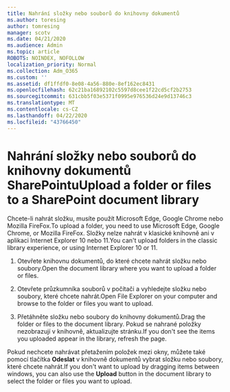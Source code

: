 ```yaml
---
title: Nahrání složky nebo souborů do knihovny dokumentů
ms.author: toresing
author: tomresing
manager: scotv
ms.date: 04/21/2020
ms.audience: Admin
ms.topic: article
ROBOTS: NOINDEX, NOFOLLOW
localization_priority: Normal
ms.collection: Adm_O365
ms.custom: ''
ms.assetid: df1ffdf0-8e08-4a56-880e-8ef162ec8431
ms.openlocfilehash: 62c21ba16892102c5597d8cee1f22cd5cf2b2753
ms.sourcegitcommit: 631cbb5f03e5371f0995e976536d24e9d13746c3
ms.translationtype: MT
ms.contentlocale: cs-CZ
ms.lasthandoff: 04/22/2020
ms.locfileid: "43766450"
---
```

# <a name="upload-a-folder-or-files-to-a-sharepoint-document-library"></a><span data-ttu-id="607aa-102">Nahrání složky nebo souborů do knihovny dokumentů SharePointu</span><span class="sxs-lookup"><span data-stu-id="607aa-102">Upload a folder or files to a SharePoint document library</span></span>

<span data-ttu-id="607aa-103">Chcete-li nahrát složku, musíte použít Microsoft Edge, Google Chrome nebo Mozilla FireFox.</span><span class="sxs-lookup"><span data-stu-id="607aa-103">To upload a folder, you need to use Microsoft Edge, Google Chrome, or Mozilla FireFox.</span></span> <span data-ttu-id="607aa-104">Složky nelze nahrát v klasické knihovně ani v aplikaci Internet Explorer 10 nebo 11.</span><span class="sxs-lookup"><span data-stu-id="607aa-104">You can't upload folders in the classic library experience, or using Internet Explorer 10 or 11.</span></span>
  
1. <span data-ttu-id="607aa-105">Otevřete knihovnu dokumentů, do které chcete nahrát složku nebo soubory.</span><span class="sxs-lookup"><span data-stu-id="607aa-105">Open the document library where you want to upload a folder or files.</span></span>
    
2. <span data-ttu-id="607aa-106">Otevřete průzkumníka souborů v počítači a vyhledejte složku nebo soubory, které chcete nahrát.</span><span class="sxs-lookup"><span data-stu-id="607aa-106">Open File Explorer on your computer and browse to the folder or files you want to upload.</span></span>
    
3. <span data-ttu-id="607aa-107">Přetáhněte složku nebo soubory do knihovny dokumentů.</span><span class="sxs-lookup"><span data-stu-id="607aa-107">Drag the folder or files to the document library.</span></span> <span data-ttu-id="607aa-108">Pokud se nahrané položky nezobrazují v knihovně, aktualizujte stránku.</span><span class="sxs-lookup"><span data-stu-id="607aa-108">If you don't see the items you uploaded appear in the library, refresh the page.</span></span> 
    
<span data-ttu-id="607aa-109">Pokud nechcete nahrávat přetažením položek mezi okny, můžete také pomocí tlačítka **Odeslat** v knihovně dokumentů vybrat složku nebo soubory, které chcete nahrát.</span><span class="sxs-lookup"><span data-stu-id="607aa-109">If you don't want to upload by dragging items between windows, you can also use the **Upload** button in the document library to select the folder or files you want to upload.</span></span> 
  

